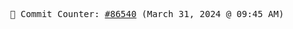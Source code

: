 <p align="center">
    <samp>
        📮 Commit Counter: <a href="https://github.com/Javascript-void0/Javascript-void0/commits/main">#86540</a> (March 31, 2024 @ 09:45 AM)
    </samp>
</p>